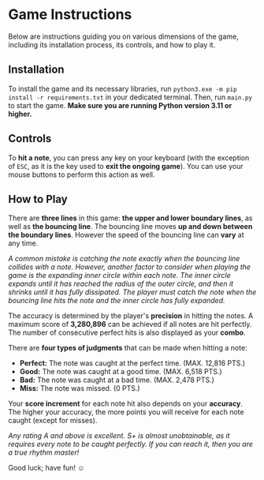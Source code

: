 # Game Instructions

Below are instructions guiding you on various dimensions of the game, including its installation process, its controls, and how to play it.

## Installation

To install the game and its necessary libraries, run `python3.exe -m pip install -r requirements.txt` in your dedicated terminal. Then, run `main.py` to start the game. **Make sure you are running Python version 3.11 or higher.**

## Controls

To **hit a note**, you can press any key on your keyboard (with the exception of `ESC`, as it is the key used to **exit the ongoing game**). You can use your mouse buttons to perform this action as well.

## How to Play

There are **three lines** in this game: **the upper and lower boundary lines**, as well as **the bouncing line**. The bouncing line moves **up and down between the boundary lines**. However the speed of the bouncing line can **vary** at any time.

*A common mistake is catching the note exactly when the bouncing line collides with a note. However, another factor to consider when playing the game is the expanding inner circle within each note. The inner circle expands until it has reached the radius of the outer circle, and then it shrinks until it has fully dissipated. The player must catch the note when the bouncing line hits the note and the inner circle has fully expanded.*

The accuracy is determined by the player's **precision** in hitting the notes. A maximum score of **3,280,896** can be achieved if all notes are hit perfectly. The number of consecutive perfect hits is also displayed as your **combo**.

There are **four types of judgments** that can be made when hitting a note:

- **Perfect:** The note was caught at the perfect time. (MAX. 12,816 PTS.)
- **Good:** The note was caught at a good time. (MAX. 6,518 PTS.)
- **Bad:** The note was caught at a bad time. (MAX. 2,478 PTS.)
- **Miss:** The note was missed. (0 PTS.)

Your **score increment** for each note hit also depends on your **accuracy**. The higher your accuracy, the more points you will receive for each note caught (except for misses).

*Any rating A and above is excellent. S+ is almost unobtainable, as it requires every note to be caught perfectly. If you can reach it, then you are a true rhythm master!*

Good luck; have fun! ☺
